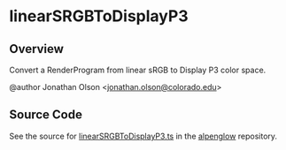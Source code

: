 # linearSRGBToDisplayP3

## Overview

Convert a RenderProgram from linear sRGB to Display P3 color space.

@author Jonathan Olson &lt;jonathan.olson@colorado.edu&gt;



## Source Code

See the source for [linearSRGBToDisplayP3.ts](https://github.com/phetsims/alpenglow/blob/main/js/render-program/color/linearSRGBToDisplayP3.ts) in the [alpenglow](https://github.com/phetsims/alpenglow) repository.
